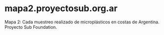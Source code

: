 # mapa2.proyectosub.org.ar
Mapa 2:  Cada muestreo realizado de microplásticos en costas de Argentina. Proyecto Sub Foundation.
